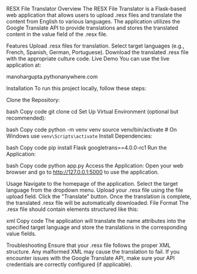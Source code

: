 RESX File Translator
Overview
The RESX File Translator is a Flask-based web application that allows users to upload .resx files and translate the content from English to various languages. The application utilizes the Google Translate API to provide translations and stores the translated content in the value field of the .resx file.

Features
Upload .resx files for translation.
Select target languages (e.g., French, Spanish, German, Portuguese).
Download the translated .resx file with the appropriate culture code.
Live Demo
You can use the live application at:

manohargupta.pythonanywhere.com

Installation
To run this project locally, follow these steps:

Clone the Repository:

bash
Copy code
git clone <repository-url>
cd <repository-directory>
Set Up Virtual Environment (optional but recommended):

bash
Copy code
python -m venv venv
source venv/bin/activate  # On Windows use `venv\Scripts\activate`
Install Dependencies:

bash
Copy code
pip install Flask googletrans==4.0.0-rc1
Run the Application:

bash
Copy code
python app.py
Access the Application: Open your web browser and go to http://127.0.0.1:5000 to use the application.

Usage
Navigate to the homepage of the application.
Select the target language from the dropdown menu.
Upload your .resx file using the file upload field.
Click the "Translate" button.
Once the translation is complete, the translated .resx file will be automatically downloaded.
File Format
The .resx file should contain elements structured like this:

xml
Copy code
<data name="Hello" xml:space="preserve">
    <value />
</data>
The application will translate the name attributes into the specified target language and store the translations in the corresponding value fields.

Troubleshooting
Ensure that your .resx file follows the proper XML structure. Any malformed XML may cause the translation to fail.
If you encounter issues with the Google Translate API, make sure your API credentials are correctly configured (if applicable).
